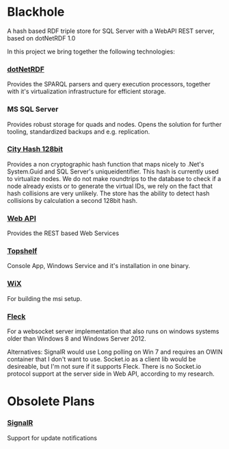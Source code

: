 # Blackhole
A hash based RDF triple store for SQL Server with a WebAPI REST server, based on dotNetRDF 1.0

In this project we bring together the following technologies:

### [dotNetRDF](http://dotnetrdf.org/)
Provides the SPARQL parsers and query execution processors, together with it's virtualization 
infrastructure for efficient storage.

### MS SQL Server
Provides robust storage for quads and nodes. Opens the solution for further 
tooling, standardized backups and e.g. replication.

### [City Hash 128bit](https://code.google.com/p/cityhash/) 
Provides a non cryptographic hash function that maps nicely to .Net's System.Guid and SQL Server's uniqueidentifier. 
This hash is currently used to virtualize nodes. We do not make roundtrips to the database to check if a node already exists 
or to generate the virtual IDs, we rely on the fact that hash collisions are very unlikely. The store has the ability 
to detect hash collisions by calculation a second 128bit hash.

### [Web API](http://www.asp.net/web-api)
Provides the REST based Web Services

### [Topshelf](http://topshelf-project.com/)
Console App, Windows Service and it's installation in one binary.

### [WiX](http://wixtoolset.org/)
For building the msi setup.

### [Fleck](https://github.com/statianzo/Fleck)
For a websocket server implementation that also runs on windows systems older than Windows 8 
and Windows Server 2012. 

Alternatives:
SignalR would use Long polling on Win 7 and requires an OWIN container
that I don't want to use. Socket.io as a client lib would be desireable, but I'm not sure if it supports
Fleck. There is no Socket.io protocol support at the server side in Web API, according to my research.


# Obsolete Plans


### [SignalR](http://signalr.net/)
Support for update notifications

